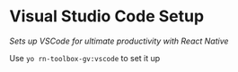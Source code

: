 # Visual Studio Code Setup

*Sets up VSCode for ultimate productivity with React Native*

Use `yo rn-toolbox-gv:vscode` to set it up
